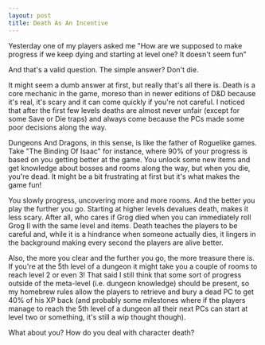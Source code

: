 ```yaml
---
layout: post
title: Death As An Incentive
---
```

Yesterday one of my players asked me "How are we supposed to make progress if we keep dying and starting at level one? It doesn't seem fun"

And that's a valid question. The simple answer? Don't die.

It might seem a dumb answer at first, but really that's all there is. Death is a core mechanic in the game, moreso than in newer editions of D&D because it's real, it's scary and it can come quickly if you're not careful. I noticed that after the first few levels deaths are almost never unfair (except for some Save or Die traps) and always come because the PCs made some poor decisions along the way.

Dungeons And Dragons, in this sense, is like the father of Roguelike games. Take "The Binding Of Isaac" for instance, where 90% of your progress is based on you getting better at the game. You unlock some new items and get knowledge about bosses and rooms along the way, but when you die, you're dead. It might be a bit frustrating at first but it's what makes the game fun!

You slowly progress, uncovering more and more rooms. And the better you play the further you go. Starting at higher levels devalues death, makes it less scary. After all, who cares if Grog died when you can immediately roll Grog II with the same level and items. Death teaches the players to be careful and, while it is a hindrance when someone actually dies, it lingers in the background making every second the players are alive better.

Also, the more you clear and the further you go, the more treasure there is. If you're at the 5th level of a dungeon it might take you a couple of rooms to reach level 2 or even 3! That said I still think that some sort of progress outside of the meta-level (i.e. dungeon knowledge) should be present, so my homebrew rules allow the players to retrieve and bury a dead PC to get 40% of his XP back (and probably some milestones where if the players manage to reach the 5th level of a dungeon all their next PCs can start at level two or something, it's still a wip thought though).

What about you? How do you deal with character death?